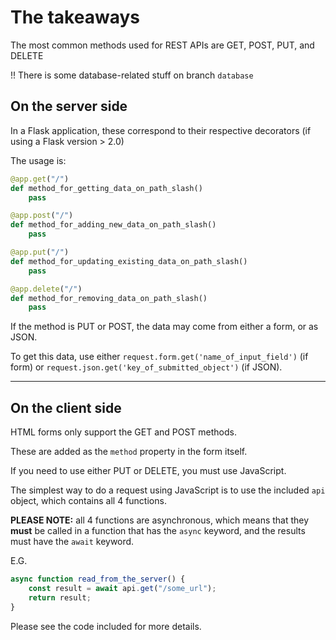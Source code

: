 # The takeaways

The most common methods used for REST APIs are GET, POST, PUT, and DELETE

!! There is some database-related stuff on branch `database`

## On the server side

In a Flask application, these correspond to their respective decorators (if using a Flask version > 2.0)

The usage is:

```py
@app.get("/")
def method_for_getting_data_on_path_slash()
    pass

@app.post("/")
def method_for_adding_new_data_on_path_slash()
    pass

@app.put("/")
def method_for_updating_existing_data_on_path_slash()
    pass

@app.delete("/")
def method_for_removing_data_on_path_slash()
    pass
```

If the method is PUT or POST, the data may come from either a form, or as JSON.

To get this data, use either `request.form.get('name_of_input_field')` (if form) or `request.json.get('key_of_submitted_object')` (if JSON).

* * *

## On the client side

HTML forms only support the GET and POST methods.

These are added as the `method` property in the form itself.

If you need to use either PUT or DELETE, you must use JavaScript.

The simplest way to do a request using JavaScript is to use the included `api`  object, which contains all 4 functions.

**PLEASE NOTE:** all 4 functions are asynchronous, which means that they **must** be called in a function that has the `async` keyword, and the results must have the `await` keyword.

E.G.

```js
async function read_from_the_server() {
    const result = await api.get("/some_url");
    return result;
}
```

Please see the code included for more details.

